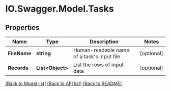 # IO.Swagger.Model.Tasks
## Properties

Name | Type | Description | Notes
------------ | ------------- | ------------- | -------------
**FileName** | **string** | Human-readable name of a task&#39;s input file | [optional] 
**Records** | **List&lt;Object&gt;** | List the rows of input data | [optional] 

[[Back to Model list]](../README.md#documentation-for-models) [[Back to API list]](../README.md#documentation-for-api-endpoints) [[Back to README]](../README.md)

